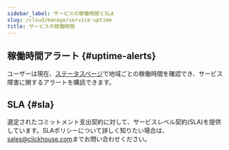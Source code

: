 ```yaml
---
sidebar_label: サービスの稼働時間とSLA
slug: /cloud/manage/service-uptime
title: サービスの稼働時間
---
```


## 稼働時間アラート {#uptime-alerts}

ユーザーは現在、[ステータスページ](https://status.clickhouse.com/)で地域ごとの稼働時間を確認でき、サービス障害に関するアラートを購読できます。

## SLA {#sla}

選定されたコミットメント支出契約に対して、サービスレベル契約(SLA)を提供しています。SLAポリシーについて詳しく知りたい場合は、[sales@clickhouse.com](mailto:sales@clickhouse.com)までお問い合わせください。
